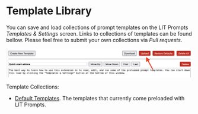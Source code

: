 # Template Library

You can save and load collections of prompt templates on the LIT Prompts _Templates & Settings_ screen. Links to collections of templates can be found bellow. Please feel free to submit your own collections via _Pull requests_.

![Screen shot of the place on the Templates & Settings page where one can upload templates](../images/template_upload.png)

Template Collections: 

- [Default Templates](default_templates.txt). The templates that currently come preloaded with LIT Prompts.
